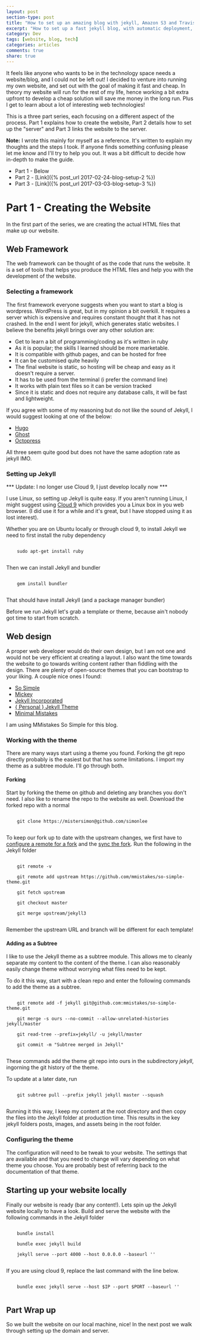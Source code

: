 ```yaml
---
layout: post
section-type: post
title: "How to set up an amazing blog with jekyll, Amazon S3 and Travis-CI (Part 1)"
excerpt: "How to set up a fast jekyll blog, with automatic deployment, on a budget"
category: Dev
tags: [website, blog, tech]
categories: articles
comments: true
share: true
---
```


It feels like anyone who wants to be in the technology space needs a website/blog, and I could not be left out! I decided to venture into running my own website, and set out with the goal of making it fast and cheap. In theory my website will run for the rest of my life, hence working a bit extra upfront to develop a cheap solution will save me money in the long run. Plus I get to learn about a lot of interesting web technologies!

This is a three part series, each focusing on a different aspect of the process. Part 1 explains how to create the website, Part 2 details how to set up the "server" and Part 3 links the website to the server. 

**Note:** I wrote this mainly for myself as a reference. It's written to explain my thoughts and the steps I took. If anyone finds something confusing please let me know and I'll try to help you out. It was a bit difficult to decide how in-depth to make the guide.

* Part 1 - Below
* Part 2 - [Link]({% post_url 2017-02-24-blog-setup-2 %})
* Part 3 - [Link]({% post_url 2017-03-03-blog-setup-3 %})

# Part 1 - Creating the Website
In the first part of the series, we are creating the actual HTML files that make up our website. 

## Web Framework
The web framework can be thought of as the code that runs the website. It is a set of tools that helps you produce the HTML files and help you with the development of the website. 

### Selecting a framework
The first framework everyone suggests when you want to start a blog is wordpress. WordPress is great, but in my opinion a bit overkill. It requires a server which is expensive and requires constant thought that it has not crashed. In the end I went for jekyll, which generates static websites. I believe the benefits jekyll brings over any other solution are:

* Get to learn a bit of programming/coding as it's written in ruby
* As it is popular; the skills I learned should be more marketable.
* It is compatible with github pages, and can be hosted for free
* It can be customised quite heavily
* The final website is static, so hosting will be cheap and easy as it doesn't require a server.
* It has to be used from the terminal (i prefer the command line)
* It works with plain text files so it can be version tracked
* Since it is static and does not require any database calls, it will be fast and lightweight.

If you agree with some of my reasoning but do not like the sound of Jekyll, I would suggest looking at one of the below:

* [Hugo](https://gohugo.io/)
* [Ghost](https://ghost.org/)
* [Octopress](http://octopress.org/)

All three seem quite good but does not have the same adoption rate as jekyll IMO.

### Setting up Jekyll
*** Update: I no longer use Cloud 9, I just develop locally now ***

I use Linux, so setting up Jekyll is quite easy. If you aren't running Linux, I might suggest using [Cloud 9](http:/cloud9.io) which provides you a Linux box in you web browser. (I did use it for a while and it's great, but I have stopped using it as lost interest). 

Whether you are on Ubuntu locally or through cloud 9, to install Jekyll we need to first install the ruby dependency

  <pre><code data-trim class="bash">
    sudo apt-get install ruby
  </code></pre>
        
Then we can install Jekyll and bundler

  <pre><code data-trim class="bash">
    gem install bundler
  </code></pre>

That should have install Jekyll (and a package manager bundler)

Before we run Jekyll let's grab a template or theme, because ain't nobody got time to start from scratch.

## Web design
A proper web developer would do their own design, but I am not one and would not be very efficient at creating a layout. I also want the time towards the website to go towards writing content rather than fiddling with the design. There are plenty of open-source themes that you can bootstrap to your liking. A couple nice ones I found:

* [So Simple](https://github.com/mmistakes/so-simple-theme)
* [Mickey](https://github.com/vincentchan/mickey)
* [Jekyll Incorporated](https://github.com/kippt/jekyll-incorporated)
* [{ Personal } Jekyll Theme](https://github.com/PanosSakkos/personal-jekyll-theme)
* [Minimal Mistakes](https://github.com/mmistakes/minimal-mistakes)

I am using MMistakes So Simple for this blog. 

### Working with the theme
There are many ways start using a theme you found. Forking the git repo directly probably is the easiest but that has some limitations. I import my theme as a subtree module. I'll go through both. 

#### Forking
Start by forking the theme on github and deleting any branches you don't need. I also like to rename the repo to the website as well. Download the forked repo with a normal 

  <pre><code data-trim class="bash">
    git clone https://mistersimon@github.com/simonlee
  </code></pre>

To keep our fork up to date with the upstream changes, we first have to [configure a remote for a fork](https://help.github.com/articles/configuring-a-remote-for-a-fork/) and the [sync the fork](https://help.github.com/articles/syncing-a-fork/). Run the following in the Jekyll folder

  <pre><code data-trim class="bash">
    git remote -v

    git remote add upstream https://github.com/mmistakes/so-simple-theme.git
    
    git fetch upstream

    git checkout master
    
    git merge upstream/jekyll3
  </code></pre>

Remember the upstream URL and branch will be different for each template!

#### Adding as a Subtree 
I like to use the Jekyll theme as a subtree module. This allows me to cleanly separate my content to the content of the theme. I can also reasonably easily change theme without worrying what files need to be kept. 

To do it this way, start with a clean repo and enter the following commands to add the theme as a subtree.

  <pre><code data-trim class="bash">
    git remote add -f jekyll git@github.com:mmistakes/so-simple-theme.git

    git merge -s ours --no-commit --allow-unrelated-histories jekyll/master

    git read-tree --prefix=jekyll/ -u jekyll/master

    git commit -m "Subtree merged in Jekyll"
  </code></pre>

These commands add the theme git repo into ours in the subdirectory _jekyll_, ingorning the git history of the theme.

To update at a later date, run

  <pre><code data-trim class="bash">
    git subtree pull --prefix jekyll jekyll master --squash
  </code></pre>

Running it this way, I keep my content at the root directory and then copy the files into the Jekyll folder at production time. This results in the key jekyll folders posts, images, and assets being in the root folder.

### Configuring the theme
The configuration will need to be tweak to your website. The settings that are available and that you need to change will vary depending on what theme you choose. You are probably best of referring back to the documentation of that theme. 

## Starting up your website locally
Finally our website is ready (bar any content!). Lets spin up the Jekyll website locally to have a look. Build and serve the website with the following commands in the Jekyll folder

  <pre><code data-trim class="bash">
    bundle install

    bundle exec jekyll build

    jekyll serve --port 4000 --host 0.0.0.0 --baseurl ''
  </code></pre>

If you are using cloud 9, replace the last command with the line below.
  <pre><code data-trim class="bash">
    bundle exec jekyll serve --host $IP --port $PORT --baseurl ''
  </code></pre>

## Part Wrap up
So we built the website on our local machine, nice! In the next post we walk through setting up the domain and server.
